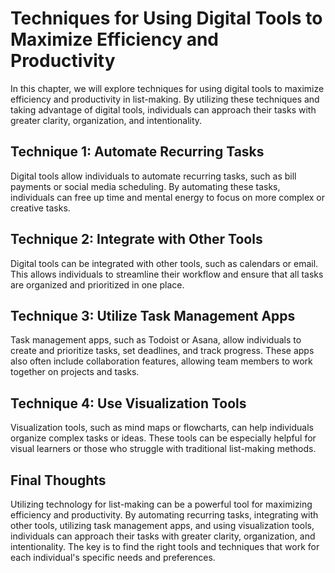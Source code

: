 Techniques for Using Digital Tools to Maximize Efficiency and Productivity
===========================================================================================================================

In this chapter, we will explore techniques for using digital tools to maximize efficiency and productivity in list-making. By utilizing these techniques and taking advantage of digital tools, individuals can approach their tasks with greater clarity, organization, and intentionality.

Technique 1: Automate Recurring Tasks
-------------------------------------

Digital tools allow individuals to automate recurring tasks, such as bill payments or social media scheduling. By automating these tasks, individuals can free up time and mental energy to focus on more complex or creative tasks.

Technique 2: Integrate with Other Tools
---------------------------------------

Digital tools can be integrated with other tools, such as calendars or email. This allows individuals to streamline their workflow and ensure that all tasks are organized and prioritized in one place.

Technique 3: Utilize Task Management Apps
-----------------------------------------

Task management apps, such as Todoist or Asana, allow individuals to create and prioritize tasks, set deadlines, and track progress. These apps also often include collaboration features, allowing team members to work together on projects and tasks.

Technique 4: Use Visualization Tools
------------------------------------

Visualization tools, such as mind maps or flowcharts, can help individuals organize complex tasks or ideas. These tools can be especially helpful for visual learners or those who struggle with traditional list-making methods.

Final Thoughts
--------------

Utilizing technology for list-making can be a powerful tool for maximizing efficiency and productivity. By automating recurring tasks, integrating with other tools, utilizing task management apps, and using visualization tools, individuals can approach their tasks with greater clarity, organization, and intentionality. The key is to find the right tools and techniques that work for each individual's specific needs and preferences.
